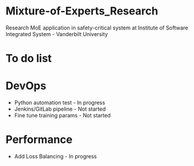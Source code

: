 # Mixture-of-Experts_Research
Research MoE application in safety-critical system at Institute of Software Integrated System - Vanderbilt University

# To do list
# DevOps
- Python automation test - In progress
- Jenkins/GitLab pipeline - Not started
- Fine tune training params - Not started
# Performance
- Add Loss Balancing - In progress